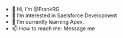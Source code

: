 - 👋 Hi, I’m @FrankRG
- 👀 I’m interested in Saelsforce Development
- 🌱 I’m currently learning Apex.
- 📫 How to reach me: Message me

<!---
FrankRG/FrankRG is a ✨ special ✨ repository because its `README.md` (this file) appears on your GitHub profile.
You can click the Preview link to take a look at your changes.
--->
